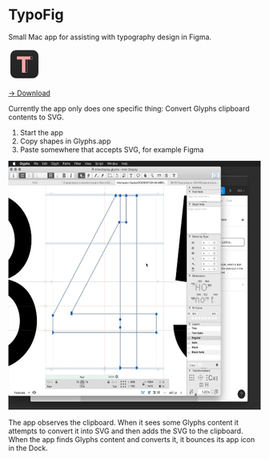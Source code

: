 # TypoFig

Small Mac app for assisting with typography design in Figma.

<img src="https://raw.githubusercontent.com/rsms/TypoFig/master/TypoFig/Assets.xcassets/AppIcon.appiconset/icon_512x512%402x.png" width="64" height="64">

[→ Download](https://github.com/rsms/TypoFig/releases/latest)

Currently the app only does one specific thing: Convert Glyphs clipboard contents to SVG.

1. Start the app
2. Copy shapes in Glyphs.app
3. Paste somewhere that accepts SVG, for example Figma

<img src="https://raw.githubusercontent.com/rsms/TypoFig/master/glyphs-svg-clipboard-demo.gif" width="606" height="497">

The app observes the clipboard. When it sees some Glyphs content it attempts to
convert it into SVG and then adds the SVG to the clipboard.
When the app finds Glyphs content and converts it, it bounces its app icon in the Dock.
